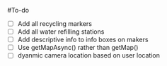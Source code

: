 #To-do
- [ ] Add all recycling markers
- [ ] Add all water refilling stations
- [ ] Add descriptive info to info boxes on makers
- [ ] Use getMapAsync() rather than getMap()
- [ ] dyanmic camera location based on user location
